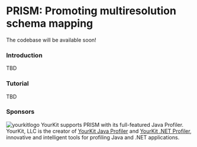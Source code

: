 # PRISM: Promoting multiresolution schema mapping

The codebase will be available soon!

### Introduction
TBD

### Tutorial
TBD

### Sponsors
![yourkitlogo][logo]
YourKit  supports PRISM with its full-featured Java Profiler.
YourKit, LLC is the creator of [YourKit Java Profiler] and [YourKit .NET Profiler], innovative and intelligent tools for profiling Java and .NET applications.

[YourKit Java Profiler]:  <https://www.yourkit.com/java/profiler>
[YourKit .NET Profiler]: <https://www.yourkit.com/.net/profiler/>
[logo]: https://jitsi.org/wp-content/uploads/2017/01/logo-yourkit.png